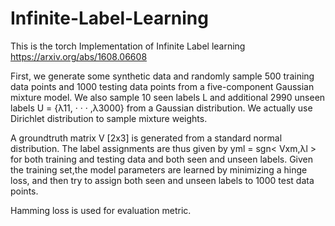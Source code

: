 # Infinite-Label-Learning

This is the torch Implementation of Infinite Label learning https://arxiv.org/abs/1608.06608

First, we generate some synthetic data and randomly sample 500 training data points and 1000 testing data points from a five-component Gaussian mixture model. We also sample 10 seen labels L  and additional 2990 unseen labels U = {λ11, · · · ,λ3000} from a Gaussian distribution. We actually use Dirichlet distribution to sample mixture weights.

A groundtruth matrix V [2x3] is generated from a standard normal distribution. The label assignments are thus given by yml = sgn< Vxm,λl > for both training and testing data and both seen and unseen labels. Given the training set,the model parameters are learned by minimizing a hinge loss, and then try to assign both seen and unseen labels to 1000 test data points.

Hamming loss is used for evaluation metric.

